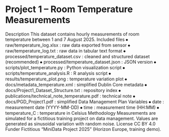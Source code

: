 # Project 1 – Room Temperature Measurements
Description
This dataset contains hourly measurements of room temperature between 1 and 7 August 2025.
Included files
⦁	raw/temperature_log.xlsx : raw data exported from sensor
⦁	raw/temperature_log.txt : raw data in tabular text format
⦁	processed/temperature_dataset.csv : cleaned and structured dataset (recommended)
⦁	processed/temperature_dataset.json : JSON version
⦁	scripts/plot_temperature.py : Python visualization script
⦁	scripts/temperature_analysis.R : R analysis script
⦁	results/temperature_plot.png : temperature variation plot
⦁	docs/metadata_temperature.xml : simplified Dublin Core metadata
⦁	docs/Project1_Dataset_Structure.txt : repository index
⦁	publications/technical_note_temperature.pdf : technical note
⦁	docs/PGD_Project1.pdf : simplified Data Management Plan
Variables
⦁	date : measurement date (YYYY-MM-DD)
⦁	time : measurement time (HH:MM)
⦁	temperature_C : temperature in Celsius
Methodology
Measurements are simulated for a fictitious training project on data management. Values are generated as sinusoidal variation with random noise.
License
CC BY 4.0
Funder
Fictitious “MiniData Project 2025” (Horizon Europe, training demo).
